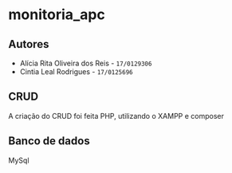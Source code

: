 # monitoria_apc

## Autores

- Alícia Rita Oliveira dos Reis - `17/0129306`
- Cintia Leal Rodrigues - `17/0125696`

## CRUD

  A criação do CRUD foi feita PHP, utilizando o XAMPP e composer 

## Banco de dados

  MySql

